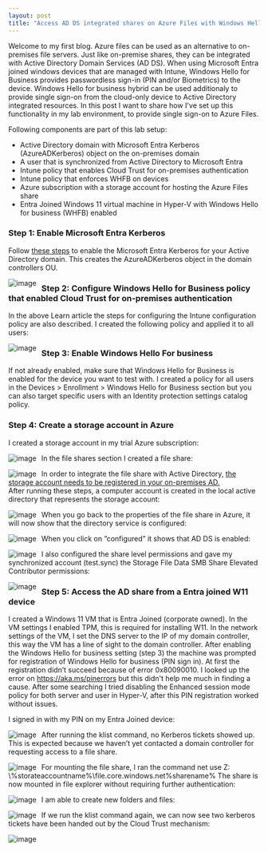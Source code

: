 ```yaml
---
layout: post
title: "Access AD DS integrated shares on Azure Files with Windows Hello for Business Hybrid"
---
```

Welcome to my first blog. Azure files can be used as an alternative to on-premises file servers. Just like on-premise shares, they can be integrated with Active Directory Domain Services (AD DS). When using Microsoft Entra joined windows devices that are managed with Intune, Windows Hello for Business provides passwordless sign-in (PIN and/or Biometrics) to the device.  Windows Hello for business hybrid can be used additionaly to provide single sign-on from the cloud-only device to Active Directory integrated resources. In this post I want to share how I've set up this functionality in my lab environment, to provide single sign-on to Azure Files.

Following components are part of this lab setup:
- Active Directory domain with Microsoft Entra Kerberos (AzureADKerberos) object on the on-premises domain
- A user that is synchronized from Active Directory to Microsoft Entra
- Intune policy that enables Cloud Trust for on-premises authentication
- Intune policy that enforces WHFB on devices
- Azure subscription with a storage account for hosting the Azure Files share
- Entra Joined Windows 11 virtual machine in Hyper-V with Windows Hello for business (WHFB) enabled

### Step 1: Enable Microsoft Entra Kerberos
Follow [these steps](https://learn.microsoft.com/en-us/windows/security/identity-protection/hello-for-business/deploy/hybrid-cloud-kerberos-trust?tabs=intune) to enable the Microsoft Entra Kerberos for your Active Directory domain. This creates the AzureADKerberos object in the domain controllers OU.

<img src="https://matthijstuenter.github.io/assets/img/2024-12-04/Picture1.png" alt="image" style="float: left; margin-right: 10px;" />

### Step 2: Configure Windows Hello for Business policy that enabled Cloud Trust for on-premises authentication
In the above Learn article the steps for configuring the Intune configuration policy are also described. I created the following policy and applied it to all users:

<img src="https://matthijstuenter.github.io/assets/img/2024-12-04/Picture2.png" alt="image" style="float: left; margin-right: 10px;" />

### Step 3: Enable Windows Hello For business
If not already enabled, make sure that Windows Hello for Business is enabled for the device you want to test with. I created a policy for all users in the Devices > Enrollment > Windows Hello for Business section but you can also target specific users with an Identity protection settings catalog policy. 

### Step 4: Create a storage account in Azure 
I created a storage account in my trial Azure subscription:

<img src="https://matthijstuenter.github.io/assets/img/2024-12-04/Picture4.png" alt="image" style="float: left; margin-right: 10px;" />

In the file shares section I created a file share:

<img src="https://matthijstuenter.github.io/assets/img/2024-12-04/Picture5.png" alt="image" style="float: left; margin-right: 10px;" />


In order to integrate the file share with Active Directory, [the storage account needs to be registered in your on-premises AD.](https://learn.microsoft.com/en-us/azure/storage/files/storage-files-identity-ad-ds-enable)   
After running these steps, a computer account is created in the local active directory that represents the storage account: 

<img src="https://matthijstuenter.github.io/assets/img/2024-12-04/Picture6.png" alt="image" style="float: left; margin-right: 10px;" />


When you go back to the properties of the file share in Azure, it will now show that the directory service is configured:

<img src="https://matthijstuenter.github.io/assets/img/2024-12-04/Picture7.png" alt="image" style="float: left; margin-right: 10px;" />


When you click on ”configured” it shows that AD DS is enabled:

<img src="https://matthijstuenter.github.io/assets/img/2024-12-04/Picture9.png" alt="image" style="float: left; margin-right: 10px;" />


I also configured the share level permissions and gave my synchronized account (test.sync) the Storage File Data SMB Share Elevated Contributor permissions:

<img src="https://matthijstuenter.github.io/assets/img/2024-12-04/Picture10.png" alt="image" style="float: left; margin-right: 10px;" />


### Step 5: Access the AD share from a Entra joined W11 device 
I created a Windows 11 VM that is Entra Joined (corporate owned). In the VM settings I enabled TPM, this is required for installing W11. In the network settings of the VM, I set the DNS server to the IP of my domain controller, this way the VM has a line of sight to the domain controller. After enabling the Windows Hello for business setting (step 3) the machine was prompted for registration of Windows Hello for business (PIN sign in). At first the registration didn’t succeed because of error 0x80090010. I looked up the error on https://aka.ms/pinerrors but this didn't help me much in finding a cause. After some searching I tried disabling the Enhanced session mode policy for both server and user in Hyper-V, after this PIN registration worked without issues. 
 
I signed in with my PIN on my Entra Joined device:

<img src="https://matthijstuenter.github.io/assets/img/2024-12-04/Picture12.png" alt="image" style="float: left; margin-right: 10px;" />

After running the klist command, no Kerberos tickets showed up. This is expected because we haven’t yet contacted a domain controller for requesting access to a file share. 

<img src="https://matthijstuenter.github.io/assets/img/2024-12-04/Picture13.png" alt="image" style="float: left; margin-right: 10px;" />

For mounting the file share, I ran the command net use Z: \\%storateaccountname%\file.core.windows.net\%sharename% 
The share is now mounted in file explorer without requiring further authentication:

<img src="https://matthijstuenter.github.io/assets/img/2024-12-04/Picture14.png" alt="image" style="float: left; margin-right: 10px;" />

I am able to create new folders and files:

<img src="https://matthijstuenter.github.io/assets/img/2024-12-04/Picture15.png" alt="image" style="float: left; margin-right: 10px;" />

If we run the klist command again, we can now see two kerberos tickets have been handed out by the Cloud Trust mechanism:

<img src="https://matthijstuenter.github.io/assets/img/2024-12-04/Picture16.png" alt="image" style="float: left; margin-right: 10px;" />


